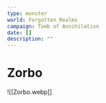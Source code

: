 ```yaml
---
type: monster
world: Forgotten Realms
campaign: Tomb of Annihilation
date: []
description: ""
---
```


# Zorbo
![[Zorbo.webp]]